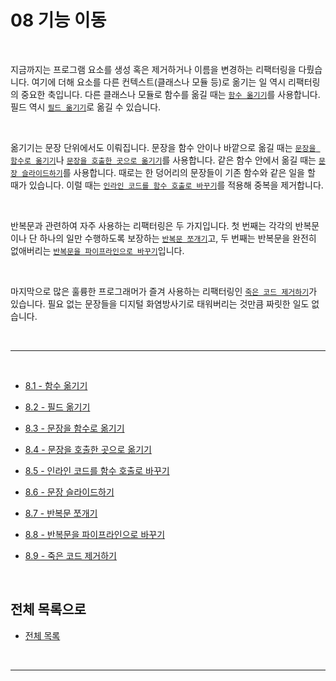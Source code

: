 # 08 기능 이동

<br>

지금까지는 프로그램 요소를 생성 혹은 제거하거나 이름을 변경하는 리팩터링을 다뤘습니다. 여기에 더해 요소를 다른 컨텍스트(클래스나 모듈 등)로 옮기는 일 역시 리팩터링의 중요한 축입니다. 다른 클래스나 모듈로 함수를 옮길 때는 [`함수 옮기기`](https://github.com/Esoolgnah/Summary_of_Refactoring_2nd_Edition/blob/main/Notes/08_기능_이동/08_01_함수_옮기기.md)를 사용합니다. 필드 역시 [`필드 옮기기`](https://github.com/Esoolgnah/Summary_of_Refactoring_2nd_Edition/blob/main/Notes/08_기능_이동/08_02_필드_옮기기.md)로 옮길 수 있습니다.

<br>

옮기기는 문장 단위에서도 이뤄집니다. 문장을 함수 안이나 바깥으로 옮길 때는 [`문장을 함수로 옮기기`](https://github.com/Esoolgnah/Summary_of_Refactoring_2nd_Edition/blob/main/Notes/08_기능_이동/08_03_문장을_함수로_옮기기.md)나 [`문장을 호출한 곳으로 옮기기`](https://github.com/Esoolgnah/Summary_of_Refactoring_2nd_Edition/blob/main/Notes/08_기능_이동/08_04_문장을_호출한_곳으로_옮기기.md)를 사용합니다. 같은 함수 안에서 옮길 때는 [`문장 슬라이드하기`](https://github.com/Esoolgnah/Summary_of_Refactoring_2nd_Edition/blob/main/Notes/08_기능_이동/08_06_문장_슬라이드하기.md)를 사용합니다. 때로는 한 덩어리의 문장들이 기존 함수와 같은 일을 할 때가 있습니다. 이럴 때는 [`인라인 코드를 함수 호출로 바꾸기`](https://github.com/Esoolgnah/Summary_of_Refactoring_2nd_Edition/blob/main/Notes/08_기능_이동/08_05_인라인_코드를_함수_호출로_바꾸기.md)를 적용해 중복을 제거합니다.

<br>

반복문과 관련하여 자주 사용하는 리팩터링은 두 가지입니다. 첫 번째는 각각의 반복문이나 단 하나의 일만 수행하도록 보장하는 [`반복문 쪼개기`](https://github.com/Esoolgnah/Summary_of_Refactoring_2nd_Edition/blob/main/Notes/08_기능_이동/08_07_반복문_쪼개기.md)고, 두 번째는 반복문을 완전히 없애버리는 [`반복문을 파이프라인으로 바꾸기`](https://github.com/Esoolgnah/Summary_of_Refactoring_2nd_Edition/blob/main/Notes/08_기능_이동/08_08_반복문을_파이프라인으로_바꾸기.md)입니다.

<br>

마지막으로 많은 훌륭한 프로그래머가 즐겨 사용하는 리팩터링인 [`죽은 코드 제거하기`](https://github.com/Esoolgnah/Summary_of_Refactoring_2nd_Edition/blob/main/Notes/08_기능_이동/08_09_죽은_코드_제거하기.md)가 있습니다. 필요 없는 문장들을 디지털 화염방사기로 태워버리는 것만큼 짜릿한 일도 없습니다.

<br>

---

<br>

- [8.1 - 함수 옮기기](https://github.com/Esoolgnah/Summary_of_Refactoring_2nd_Edition/blob/main/Notes/08_기능_이동/08_01_함수_옮기기.md)

- [8.2 - 필드 옮기기](https://github.com/Esoolgnah/Summary_of_Refactoring_2nd_Edition/blob/main/Notes/08_기능_이동/08_02_필드_옮기기.md)

- [8.3 - 문장을 함수로 옮기기](https://github.com/Esoolgnah/Summary_of_Refactoring_2nd_Edition/blob/main/Notes/08_기능_이동/08_03_문장을_함수로_옮기기.md)

- [8.4 - 문장을 호출한 곳으로 옮기기](https://github.com/Esoolgnah/Summary_of_Refactoring_2nd_Edition/blob/main/Notes/08_기능_이동/08_04_문장을_호출한_곳으로_옮기기.md)

- [8.5 - 인라인 코드를 함수 호출로 바꾸기](https://github.com/Esoolgnah/Summary_of_Refactoring_2nd_Edition/blob/main/Notes/08_기능_이동/08_05_인라인_코드를_함수_호출로_바꾸기.md)

- [8.6 - 문장 슬라이드하기](https://github.com/Esoolgnah/Summary_of_Refactoring_2nd_Edition/blob/main/Notes/08_기능_이동/08_06_문장_슬라이드하기.md)

- [8.7 - 반복문 쪼개기](https://github.com/Esoolgnah/Summary_of_Refactoring_2nd_Edition/blob/main/Notes/08_기능_이동/08_07_반복문_쪼개기.md)

- [8.8 - 반복문을 파이프라인으로 바꾸기](https://github.com/Esoolgnah/Summary_of_Refactoring_2nd_Edition/blob/main/Notes/08_기능_이동/08_08_반복문을_파이프라인으로_바꾸기.md)

- [8.9 - 죽은 코드 제거하기](https://github.com/Esoolgnah/Summary_of_Refactoring_2nd_Edition/blob/main/Notes/08_기능_이동/08_09_죽은_코드_제거하기.md)

<br>

## 전체 목록으로

- [전체 목록](https://github.com/Esoolgnah/Summary_of_Refactoring_2nd_Edition/blob/main/README.md)

<br>

---

